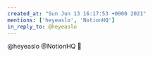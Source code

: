 ```yaml
---
created_at: "Sun Jun 13 16:17:53 +0000 2021"
mentions: ['heyeaslo', 'NotionHQ']
in_reply_to: @heyeaslo
---
```


@heyeaslo @NotionHQ 👋